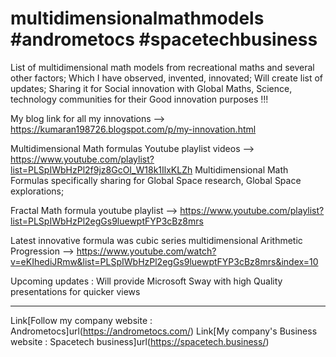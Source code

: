 # multidimensionalmathmodels #andrometocs #spacetechbusiness 
List of multidimensional math models from recreational maths and several other factors; Which I have observed, invented, innovated; Will create list of updates; Sharing it for Social innovation with Global Maths, Science, technology communities for their Good innovation purposes !!! 

My blog link for all my innovations --> https://kumaran198726.blogspot.com/p/my-innovation.html

Multidimensional Math formulas Youtube playlist videos --> https://www.youtube.com/playlist?list=PLSpIWbHzPl2f9jz8GcOI_W18k1IlxKLZh Multidimensional Math Formulas specifically sharing for Global Space research, Global Space explorations;

Fractal Math formula youtube playlist --> https://www.youtube.com/playlist?list=PLSpIWbHzPl2egGs9luewptFYP3cBz8mrs

Latest innovative formula was cubic series multidimensional Arithmetic Progression --> https://www.youtube.com/watch?v=eKIhediJRmw&list=PLSpIWbHzPl2egGs9luewptFYP3cBz8mrs&index=10

Upcoming updates : Will provide Microsoft Sway with high Quality presentations for quicker views 

----------------------------------------------------------------------------------------------------------------------------------------------------

Link[Follow my company website : Andrometocs]url(https://andrometocs.com/)
Link[My company's Business website : Spacetech business]url(https://spacetech.business/)
